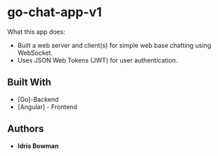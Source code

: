 # go-chat-app-v1
What this app does:

- Built a web server and client(s) for simple web base chatting using WebSocket.
- Uses JSON Web Tokens (JWT) for user authentication.


## Built With
* [Go]-Backend
* [Angular] - Frontend


 ## Authors
 * **Idris Bowman** 
 

